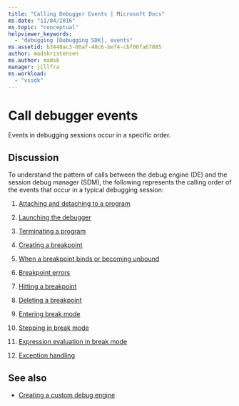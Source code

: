 ```yaml
---
title: "Calling Debugger Events | Microsoft Docs"
ms.date: "11/04/2016"
ms.topic: "conceptual"
helpviewer_keywords:
  - "debugging [Debugging SDK], events"
ms.assetid: b3440ac3-80af-40c6-bef4-cbf00fa67885
author: madskristensen
ms.author: madsk
manager: jillfra
ms.workload:
  - "vssdk"
---
```

# Call debugger events
Events in debugging sessions occur in a specific order.

## Discussion
 To understand the pattern of calls between the debug engine (DE) and the session debug manager (SDM), the following represents the calling order of the events that occur in a typical debugging session:

1. [Attaching and detaching to a program](../../extensibility/debugger/attaching-and-detaching-to-a-program.md)

2. [Launching the debugger](../../extensibility/debugger/launching-the-debugger.md)

3. [Terminating a program](../../extensibility/debugger/terminating-a-program.md)

4. [Creating a breakpoint](../../extensibility/debugger/creating-a-breakpoint.md)

5. [When a breakpoint binds or becoming unbound](../../extensibility/debugger/when-a-breakpoint-binds-or-becomes-unbound.md)

6. [Breakpoint errors](../../extensibility/debugger/breakpoint-errors.md)

7. [Hitting a breakpoint](../../extensibility/debugger/hitting-a-breakpoint.md)

8. [Deleting a breakpoint](../../extensibility/debugger/deleting-a-breakpoint.md)

9. [Entering break mode](../../extensibility/debugger/entering-break-mode.md)

10. [Stepping in break mode](../../extensibility/debugger/stepping-in-break-mode.md)

11. [Expression evaluation in break mode](../../extensibility/debugger/expression-evaluation-in-break-mode.md)

12. [Exception handling](../../extensibility/debugger/exception-handling-visual-studio-sdk.md)

## See also
- [Creating a custom debug engine](../../extensibility/debugger/creating-a-custom-debug-engine.md)